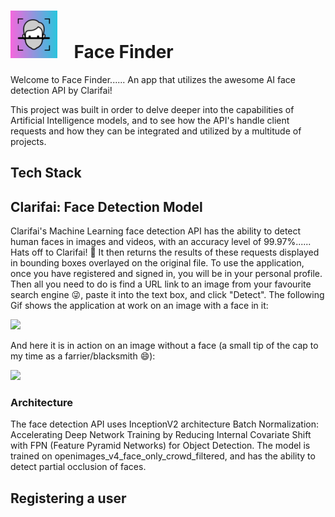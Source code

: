 # <img src="https://github.com/Pedginald/face-finder/blob/main/readMeDocs/smart-brain-logo.png" width="75"> $~~$ Face Finder

Welcome to Face Finder...... An app that utilizes the awesome AI face detection API by Clarifai!

This project was built in order to delve deeper into the capabilities of Artificial Intelligence models, and to see how the API's handle client requests and how they can be integrated and utilized by a multitude of projects.

## Tech Stack



## Clarifai: Face Detection Model

Clarifai's Machine Learning face detection API has the ability to detect human faces in images and videos, with an accuracy level of 99.97%...... Hats off to Clarifai! 🎩 It then returns the results of these requests displayed in bounding boxes overlayed on the original file. To use the application, once you have registered and signed in, you will be in your personal profile. Then all you need to do is find a URL link to an image from your favourite search engine 😜, paste it into the text box, and click "Detect". The following Gif shows the application at work on an image with a face in it:
 
<img src="https://github.com/Pedginald/face-finder/blob/main/readMeDocs/face-detection.gif" width="50%"/>

And here it is in action on an image without a face (a small tip of the cap to my time as a farrier/blacksmith 😄):

<img src="https://github.com/Pedginald/face-finder/blob/main/readMeDocs/no-detection.gif" width="50%"/>

### Architecture

The face detection API uses InceptionV2 architecture Batch Normalization: Accelerating Deep Network Training by Reducing Internal Covariate Shift with FPN (Feature Pyramid Networks) for Object Detection. The model is trained on openimages_v4_face_only_crowd_filtered, and has the ability to detect partial occlusion of faces.

## Registering a user

